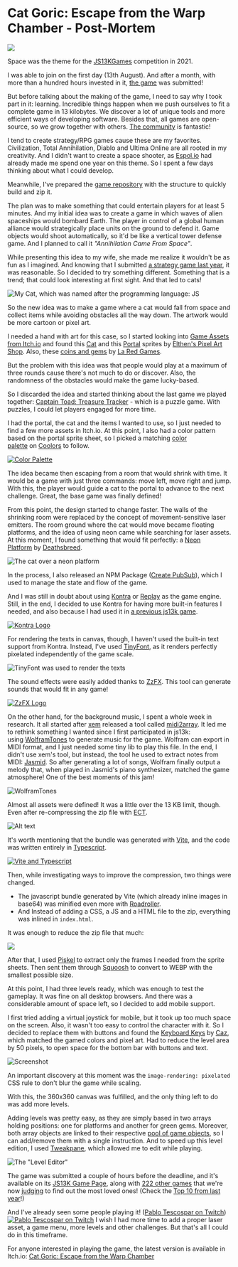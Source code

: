 # Cat Goric: Escape from the Warp Chamber - Post-Mortem

![](image-14.webp)

Space was the theme for the [JS13KGames](https://js13kgames.com/) competition in 2021.

I was able to join on the first day (13th August). And after a month, with more than a hundred hours invested in it, [the game](https://js13kgames.com/entries/cat-goric-escape-from-the-warp-chamber) was submitted!

But before talking about the making of the game, I need to say why I took part in it: learning. Incredible things happen when we push ourselves to fit a complete game in 13 kilobytes. We discover a lot of unique tools and more efficient ways of developing software. Besides that, all games are open-source, so we grow together with others. [The community](https://twitter.com/search?q=%23js13k) is fantastic!

I tend to create strategy/RPG games cause these are my favorites. Civilization, Total Annihilation, Diablo and Ultima Online are all rooted in my creativity. And I didn't want to create a space shooter, as [Espol.io](https://felladrin.itch.io/espolio) had already made me spend one year on this theme. So I spent a few days thinking about what I could develop.

Meanwhile, I've prepared the [game repository](https://github.com/felladrin/js13k-2021) with the structure to quickly build and zip it.

The plan was to make something that could entertain players for at least 5 minutes. And my initial idea was to create a game in which waves of alien spaceships would bombard Earth. The player in control of a global human alliance would strategically place units on the ground to defend it. Game objects would shoot automatically, so it'd be like a vertical tower defense game. And I planned to call it _"Annihilation Came From Space"_.

While presenting this idea to my wife, she made me realize it wouldn't be as fun as I imagined. And knowing that I submitted [a strategy game last year](https://js13kgames.com/entries/population-404), it was reasonable. So I decided to try something different. Something that is a trend; that could look interesting at first sight. And that led to cats!

![My Cat, which was named after the programming language: JS](image-13.webp)

So the new idea was to make a game where a cat would fall from space and collect items while avoiding obstacles all the way down. The artwork would be more cartoon or pixel art.

I needed a hand with art for this case, so I started looking into [Game Assets from Itch.io](https://itch.io/game-assets) and found this [Cat](https://elthen.itch.io/2d-pixel-art-cat-sprites) and this [Portal](https://elthen.itch.io/2d-pixel-art-portal-sprites) sprites by [Elthen's Pixel Art Shop](https://itch.io/profile/elthen). Also, these [coins and gems](https://laredgames.itch.io/gems-coins-free) by [La Red Games](https://laredgames.itch.io/).

But the problem with this idea was that people would play at a maximum of three rounds cause there's not much to do or discover. Also, the randomness of the obstacles would make the game lucky-based.

So I discarded the idea and started thinking about the last game we played together: [Captain Toad: Treasure Tracker](https://www.nintendo.com/games/detail/captain-toad-treasure-tracker-switch/) - which is a puzzle game. With puzzles, I could let players engaged for more time.

I had the portal, the cat and the items I wanted to use, so I just needed to find a few more assets in Itch.io. At this point, I also had a color pattern based on the portal sprite sheet, so I picked a matching [color palette](https://coolors.co/d9ed92-b5e48c-99d98c-76c893-52b69a-34a0a4-168aad-1a759f-1e6091-184e77) on [Coolors](https://coolors.co/) to follow.

[![Color Palette](image-1.webp)](https://coolors.co/d9ed92-b5e48c-99d98c-76c893-52b69a-34a0a4-168aad-1a759f-1e6091-184e77)

The idea became then escaping from a room that would shrink with time. It would be a game with just three commands: move left, move right and jump. With this, the player would guide a cat to the portal to advance to the next challenge. Great, the base game was finally defined!

From this point, the design started to change faster. The walls of the shrinking room were replaced by the concept of movement-sensitive laser emitters. The room ground where the cat would move became floating platforms, and the idea of using neon came while searching for laser assets. At this moment, I found something that would fit perfectly: a [Neon Platform](https://opengameart.org/content/pong-graphics) by [Deathsbreed](https://opengameart.org/users/deathsbreed).

![The cat over a neon platform](image-2.webp)

In the process, I also released an NPM Package ([Create PubSub](https://www.npmjs.com/package/create-pubsub)), which I used to manage the state and flow of the game.

And I was still in doubt about using [Kontra](https://straker.github.io/kontra/) or [Replay](https://replay.js.org/) as the game engine. Still, in the end, I decided to use Kontra for having more built-in features I needed, and also because I had used it in [a previous js13k game](https://js13kgames.com/entries/population-404).

[![Kontra Logo](image-3.webp)](https://straker.github.io/kontra/)

For rendering the texts in canvas, though, I haven't used the built-in text support from Kontra. Instead, I've used [TinyFont](https://github.com/darkwebdev/tinyfont.js), as it renders perfectly pixelated independently of the game scale.

![TinyFont was used to render the texts](image-4.webp)

The sound effects were easily added thanks to [ZzFX](https://killedbyapixel.github.io/ZzFX/). This tool can generate sounds that would fit in any game!

[![ZzFX Logo](image-5.webp)](https://killedbyapixel.github.io/ZzFX/)

On the other hand, for the background music, I spent a whole week in research. It all started after [xem](https://twitter.com/MaximeEuziere) released a tool called [midi2array](https://xem.github.io/midi2array/). It led me to rethink something I wanted since I first participated in js13k: using [WolframTones](https://tones.wolfram.com/generate) to generate music for the game. Wolfram can export in MIDI format, and I just needed some tiny lib to play this file. In the end, I didn't use xem's tool, but instead, the tool he used to extract notes from MIDI: [Jasmid](https://github.com/gasman/jasmid). So after generating a lot of songs, Wolfram finally output a melody that, when played in Jasmid's piano synthesizer, matched the game atmosphere! One of the best moments of this jam!

![WolframTones](image-6.webp)

Almost all assets were defined! It was a little over the 13 KB limit, though. Even after re-compressing the zip file with [ECT](https://github.com/CT1994/ect-bin).

![Alt text](image-7.webp)

It's worth mentioning that the bundle was generated with [Vite](https://vitejs.dev/), and the code was written entirely in [Typescript](https://www.typescriptlang.org/).

[![Vite and Typescript](image-8.webp)](https://vitejs.dev/)

Then, while investigating ways to improve the compression, two things were changed.

- The javascript bundle generated by Vite (which already inline images in base64) was minified even more with [Roadroller](https://lifthrasiir.github.io/roadroller/).
- And Instead of adding a CSS, a JS and a HTML file to the zip, everything was inlined in `index.html`.

It was enough to reduce the zip file that much:

![](image-9.webp)

After that, I used [Piskel](https://www.piskelapp.com/) to extract only the frames I needed from the sprite sheets. Then sent them through [Squoosh](https://squoosh.app/) to convert to WEBP with the smallest possible size.

At this point, I had three levels ready, which was enough to test the gameplay. It was fine on all desktop browsers. And there was a considerable amount of space left, so I decided to add mobile support.

I first tried adding a virtual joystick for mobile, but it took up too much space on the screen. Also, it wasn't too easy to control the character with it. So I decided to replace them with buttons and found the [Keyboard Keys](https://cazwolf.itch.io/caz-pixel-keyboard) by [Caz](https://cazwolf.itch.io/), which matched the gamed colors and pixel art. Had to reduce the level area by 50 pixels, to open space for the bottom bar with buttons and text.

![Screenshot](image-10.webp)

An important discovery at this moment was the `image-rendering: pixelated` CSS rule to don't blur the game while scaling.

With this, the 360x360 canvas was fulfilled, and the only thing left to do was add more levels.

Adding levels was pretty easy, as they are simply based in two arrays holding positions: one for platforms and another for green gems. Moreover, both array objects are linked to their respective [pool of game objects](https://straker.github.io/kontra/api/pool), so I can add/remove them with a single instruction. And to speed up this level edition, I used [Tweakpane](https://tweakpane.github.io/docs/), which allowed me to edit while playing.

![The "Level Editor"](image-11.webp)

The game was submitted a couple of hours before the deadline, and it's available on its [JS13K Game Page](https://js13kgames.com/entries/cat-goric-escape-from-the-warp-chamber), along with [222 other games](https://js13kgames.com/entries/2021) that we're now [judging](https://medium.com/js13kgames/voting-and-feedback-7aa38c8b4c2e) to find out the most loved ones! (Check the [Top 10 from last year](https://github.blog/2020-10-11-top-ten-games-from-the-js13k-2020-competition/)!)

And I've already seen some people playing it! ([Pablo Tescospar on Twitch](https://www.twitch.tv/videos/1150579150?t=00h58m32s))  
[![Pablo Tescospar on Twitch](image-12.webp)](https://www.twitch.tv/videos/1150579150?t=00h58m32s)
I wish I had more time to add a proper laser asset, a game menu, more levels and other challenges. But that's all I could do in this timeframe.

For anyone interested in playing the game, the latest version is available in Itch.io: [Cat Goric: Escape from the Warp Chamber](https://felladrin.itch.io/cat-goric-escape-from-the-warp-chamber)
